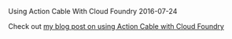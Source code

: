 Using Action Cable With Cloud Foundry
2016-07-24

Check out [my blog post on using Action Cable with Cloud Foundry](http://engineering.pivotal.io/post/using-action-cable-with-cloud-foundry/)
